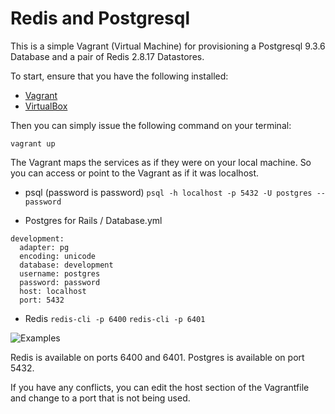 Redis and Postgresql
===========

This is a simple Vagrant (Virtual Machine) for provisioning a Postgresql 9.3.6 Database and a pair of Redis 2.8.17 Datastores. 

To start, ensure that you have the following installed:

* [Vagrant](http://www.vagrantup.com)
* [VirtualBox](http://www.virtualbox.com)

Then you can simply issue the following command on your terminal:

` vagrant up `

The Vagrant maps the services as if they were on your local machine. So you can access or point to the Vagrant as if it was localhost.

* psql (password is password)
` psql -h localhost -p 5432 -U postgres --password `

* Postgres for Rails / Database.yml

```
development:
  adapter: pg
  encoding: unicode
  database: development
  username: postgres
  password: password
  host: localhost
  port: 5432
```

* Redis
` redis-cli -p 6400 `
` redis-cli -p 6401 `

![Examples](http://i.imgur.com/pZyA8QZ.gifv)

Redis is available on ports 6400 and 6401.
Postgres is available on port 5432.

If you have any conflicts, you can edit the host section of the Vagrantfile and change to a port that is not being used.
